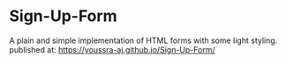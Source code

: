 # Sign-Up-Form
A plain and simple implementation of HTML forms with some light styling. 
published at: https://youssra-aj.github.io/Sign-Up-Form/
